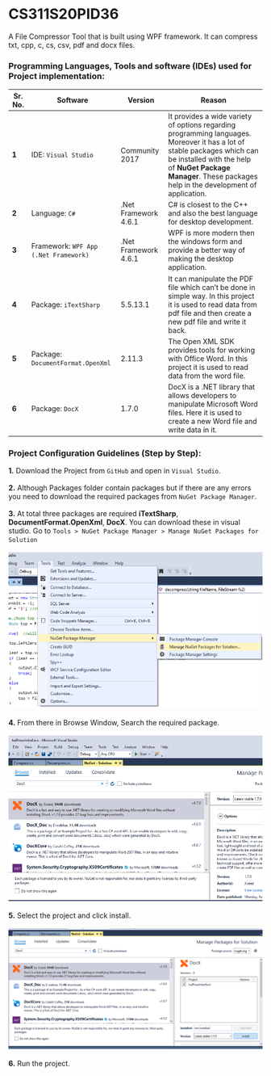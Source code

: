 # CS311S20PID36
A File Compressor Tool that is built using WPF framework. It can compress txt, cpp, c, cs, csv, pdf and docx files.
### Programming Languages, Tools and software (IDEs) used for Project implementation:

|**Sr. No.**   |  **Software** |**Version**   |**Reason** |
|---|---|---|---|
| **1**  |IDE: `Visual Studio`| Community 2017 |  It provides a wide variety of options regarding programming languages. Moreover it has a lot of stable packages which can be installed with the help of **NuGet Package Manager**. These packages help in the development of application.   |
| **2**  | Language: `C#`	| .Net Framework 4.6.1  | C# is closest to the C++ and also the best language for desktop development.   |
| **3** |  Framework: `WPF App (.Net Framework)` |  .Net Framework 4.6.1 | 	WPF is more modern then the windows form and provide a better way of making the desktop application.  |
| **4** |  Package: `iTextSharp` |  5.5.13.1 | It can manipulate the PDF file which can’t be done in simple way. In this project it is used to read data from pdf file and then create a new pdf file and write it back.  |
| **5**  | Package: `DocumentFormat.OpenXml`  | 2.11.3 | 	The Open XML SDK provides tools for working with Office Word. In this project it is used to read data from the word file.|
| **6**  | Package: `DocX`  | 	1.7.0	  |  DocX is a .NET library that allows developers to manipulate Microsoft Word files. Here it is used to create a new Word file and write data in it. |

### Project Configuration Guidelines (Step by Step):
**1.**  Download the Project from `GitHub` and open in `Visual Studio`. <br><br>
**2.**	Although Packages folder contain packages but if there are any errors you need to download the required packages from `NuGet Package Manager`. <br><br>
**3.**	At total three packages are required **iTextSharp**, **DocumentFormat.OpenXml**, **DocX**. You can download these in visual studio. Go to `Tools > NuGet Package Manager > Manage NuGet Packages for Solution` <br><br>
![NuGet](huffmanInterface/huffmanInterface/Assets/S1.png) <br><br>
**4.**	From there in Browse Window, Search the required package. <br><br>
![NuGet](huffmanInterface/huffmanInterface/Assets/S2.png) <br><br>
**5.**  Select the project and click install. <br><br>
![NuGet](huffmanInterface/huffmanInterface/Assets/S3.png) <br><br>
**6.**  Run the project. <br><br>



	


	


